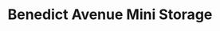---
title: "Benedict Avenue Mini Storage"
url: /el-cajon/benedict-avenue-mini-storage/
shop: storage rental
---